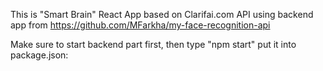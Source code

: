 This is "Smart Brain" React App based on Clarifai.com API using backend app from https://github.com/MFarkha/my-face-recognition-api

Make sure to start backend part first, then type "npm start"
put it into package.json:
<!--
"homepage": "https://mfarkha.github.io/my-face-recognition",
 -->


 <!--
 npm run build
 aws s3 cp build s3://<NAME OF YOUR BUCKET> --recursive
 aws cloudfront update-distribution --id <YOUR DISTRIBUTION ID> --default-root-object index.html
 aws cloudfront create-invalidation --distribution-id <distribution-id> --paths /\*
-->
